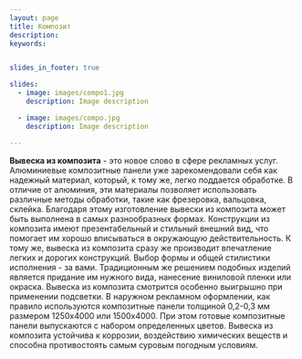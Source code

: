 ```yaml
---
layout: page
title: Композит
description:
keywords:


slides_in_footer: true

slides:
  - image: images/compo1.jpg
    description: Image description

  - image: images/compo.jpg
    description: Image description

---
```



**Вывеска из композита** - это новое слово в сфере рекламных услуг. Алюминиевые композитные панели уже зарекомендовали себя как надежный материал, который, к тому же, легко поддается обработке. В отличие от алюминия, эти материалы позволяет использовать различные методы обработки, такие как фрезеровка, вальцовка, склейка. Благодаря этому изготовление вывески из композита может быть выполнена в самых разнообразных формах. Конструкции из композита имеют презентабельный и стильный внешний вид, что помогает им хорошо вписываться в окружающую действительность. К тому же, вывеска из композита сразу же производит впечатление легких и дорогих конструкций. Выбор формы и общей стилистики исполнения - за вами. Традиционным же решением подобных изделий является придание им нужного вида, нанесение виниловой пленки или окраска. Вывеска из композита смотрится особенно выигрышно при применении подсветки. В наружном рекламном оформлении, как правило используются композитные панели толщиной 0,2-0,3 мм размером 1250х4000 или 1500х4000. При этом готовые композитные панели выпускаются с набором определенных цветов. Вывеска из композита устойчива к коррозии, воздействию химических веществ и способна противостоять самым суровым погодным условиям.